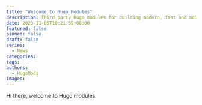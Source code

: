 ```yaml
---
title: "Welcome to Hugo Modules"
description: Third party Hugo modules for building modern, fast and modular themes and static sites. 
date: 2023-11-05T10:21:55+08:00
featured: false
pinned: false
draft: false
series:
  - News
categories:
tags:
authors:
  - HugoMods
images:
---
```


Hi there, welcome to Hugo modules.
